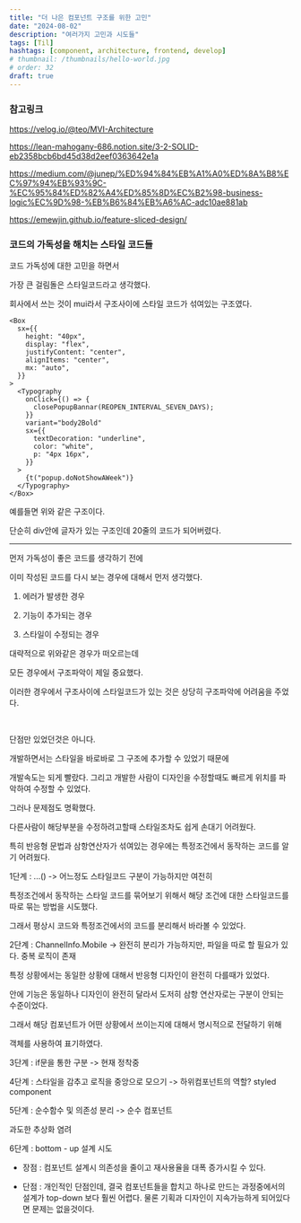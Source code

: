 ```yaml
---
title: "더 나은 컴포넌트 구조를 위한 고민"
date: "2024-08-02"
description: "여러가지 고민과 시도들"
tags: [Til]
hashtags: [component, architecture, frontend, develop]
# thumbnail: /thumbnails/hello-world.jpg
# order: 32
draft: true
---
```


### 참고링크

https://velog.io/@teo/MVI-Architecture

https://lean-mahogany-686.notion.site/3-2-SOLID-eb2358bcb6bd45d38d2eef0363642e1a

https://medium.com/@junep/%ED%94%84%EB%A1%A0%ED%8A%B8%EC%97%94%EB%93%9C-%EC%95%84%ED%82%A4%ED%85%8D%EC%B2%98-business-logic%EC%9D%98-%EB%B6%84%EB%A6%AC-adc10ae881ab

https://emewjin.github.io/feature-sliced-design/

### 코드의 가독성을 해치는 스타일 코드들

코드 가독성에 대한 고민을 하면서

가장 큰 걸림돌은 스타일코드라고 생각했다.

회사에서 쓰는 것이 mui라서 구조사이에 스타일 코드가 섞여있는 구조였다.

```tsx
<Box
  sx={{
    height: "40px",
    display: "flex",
    justifyContent: "center",
    alignItems: "center",
    mx: "auto",
  }}
>
  <Typography
    onClick={() => {
      closePopupBannar(REOPEN_INTERVAL_SEVEN_DAYS);
    }}
    variant="body2Bold"
    sx={{
      textDecoration: "underline",
      color: "white",
      p: "4px 16px",
    }}
  >
    {t("popup.doNotShowAWeek")}
  </Typography>
</Box>
```

예를들면 위와 같은 구조이다.

단순히 div안에 글자가 있는 구조인데 20줄의 코드가 되어버렸다.

---

먼저 가독성이 좋은 코드를 생각하기 전에

이미 작성된 코드를 다시 보는 경우에 대해서 먼저 생각했다.

1. 에러가 발생한 경우

2. 기능이 추가되는 경우

3. 스타일이 수정되는 경우

대략적으로 위와같은 경우가 떠오르는데

모든 경우에서 구조파악이 제일 중요했다.

이러한 경우에서 구조사이에 스타일코드가 있는 것은 상당히 구조파악에 어려움을 주었다.

<br/>

단점만 있었던것은 아니다.

개발하면서는 스타일을 바로바로 그 구조에 추가할 수 있었기 때문에

개발속도는 되게 빨랐다. 그리고 개발한 사람이 디자인을 수정할때도 빠르게 위치를 파악하여 수정할 수 있었다.

그러나 문제점도 명확했다.

다른사람이 해당부분을 수정하려고할때 스타일조차도 쉽게 손대기 어려웠다.

특히 반응형 문법과 삼항연산자가 섞여있는 경우에는 특정조건에서 동작하는 코드를 알기 어려웠다.

1단계 : ...() -> 어느정도 스타일코드 구분이 가능하지만 여전히

특정조건에서 동작하는 스타일 코드를 묶어보기 위해서 해당 조건에 대한 스타일코드를 따로 묶는 방법을 시도했다.

그래서 평상시 코드와 특정조건에서의 코드를 분리해서 바라볼 수 있었다.

2단계 : ChannelInfo.Mobile -> 완전히 분리가 가능하지만, 파일을 따로 할 필요가 있다. 중복 로직이 존재

특정 상황에서는 동일한 상황에 대해서 반응형 디자인이 완전히 다를때가 있었다.

안에 기능은 동일하나 디자인이 완전히 달라서 도저히 삼항 연산자로는 구분이 안되는 수준이었다.

그래서 해당 컴포넌트가 어떤 상황에서 쓰이는지에 대해서 명시적으로 전달하기 위해

객체를 사용하여 표기하였다.

3단계 : if문을 통한 구분 -> 현재 정착중

4단계 : 스타일을 감추고 로직을 중앙으로 모으기 -> 하위컴포넌트의 역할? styled component

5단계 : 순수함수 및 의존성 분리 -> 순수 컴포넌트

과도한 추상화 염려

6단계 : bottom - up 설계 시도

- 장점 : 컴포넌트 설계시 의존성을 줄이고 재사용율을 대폭 증가시킬 수 있다.

- 단점 : 개인적인 단점인데, 결국 컴포넌트들을 합치고 하나로 만드는 과정중에서의 설계가 top-down 보다 훨씬 어렵다. 물론 기획과 디자인이 지속가능하게 되어있다면 문제는 없을것이다.
